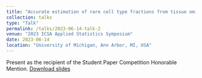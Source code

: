 ```yaml
---
title: "Accurate estimation of rare cell type fractions from tissue omics data via hierarchical deconvolution"
collection: talks
type: "Talk"
permalink: /talks/2023-06-14-talk-2
venue: "2023 ICSA Applied Statistics Symposium"
date: 2023-06-14
location: "University of Michigan, Ann Arbor, MI, USA"
---
```



Present as the recipient of the Student Paper Competition Honorable Mention.
[Download slides](penghui.github.io/files/HiDecon_ICSA.pdf)

